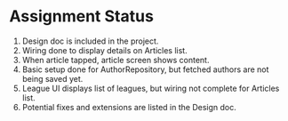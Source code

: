 # Assignment Status
1. Design doc is included in the project.
2. Wiring done to display details on Articles list.
3. When article tapped, article screen shows content.
4. Basic setup done for AuthorRepository, but fetched authors are not being saved yet.
5. League UI displays list of leagues, but wiring not complete for Articles list.
6. Potential fixes and extensions are listed in the Design doc.
